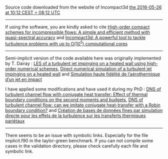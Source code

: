 Source code downloaded from the website of Incompact3d [the 2016-05-26 at 10:12 CEST = 08:12 UTC](http://www.incompact3d.com/uploads/5/8/7/2/58724623/channel.tar)

-----

If using the software, you are kindly asked to cite [High-order compact schemes for incompressible flows: A simple and efficient method with quasi-spectral accuracy](http://dx.doi.org/10.1016/j.jcp.2009.05.010) and [Incompact3d: A powerful tool to tackle turbulence problems with up to O(10<sup>5</sup>) computational cores](http://dx.doi.org/10.1002/fld.2480)

-----

Semi-implicit version of the code available here was originally implemented by T. Dairay : [LES of a turbulent jet impinging on a heated wall using high-order numerical schemes](http://dx.doi.org/10.1016/j.ijheatfluidflow.2014.08.001), [Direct numerical simulation of a turbulent jet impinging on a heated wall](http://dx.doi.org/10.1017/jfm.2014.715) and [Simulation haute fidélité de l’aérothermique d’un jet en impact](https://tel.archives-ouvertes.fr/tel-01101235/)

I have applied some modifications and have used it during my PhD : [DNS of turbulent channel flow with conjugate heat transfer: Effect of thermal boundary conditions on the second moments and budgets](http://dx.doi.org/10.1016/j.ijheatfluidflow.2015.07.009), [DNS of turbulent channel flow: can we imitate conjugate heat-transfer with a Robin boundary condition?](https://hal.archives-ouvertes.fr/hal-01323794v1) and [Création de bases de données fines par simulation directe pour les effets de la turbulence sur les transferts thermiques pariétaux](https://hal.archives-ouvertes.fr/tel-01321596v1)

-----

There seems to be an issue with symbolic links. Especially for the file implicit.f90 in the taylor-green benchmark. If you can not compile some cases in the validation directory, please check carefully each file and symbolic link.
